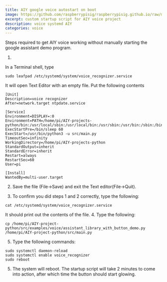 ```yaml
---
title: AIY google voice autostart on boot
image: https://github.com/raspberrypisig/raspberrypisig.github.io/raw/master/assets/images/DSC_0191-747x569.jpg
excerpt: custom startup script for AIY voice project
description: voice systemd AIY
categories: voice
---
```


Steps required to get AIY voice working without manually starting the google assistant demo program.

1.
In a Terminal shell, type
``` 
sudo leafpad /etc/systemd/system/voice_recognizer.service 
```
It will open Text Editor with an empty file. Put the following contents
 
```
[Unit]
Description=voice recognizer
After=network.target ntpdate.service

[Service]
Environment=DISPLAY=:0
Environment=PATH=/home/pi/AIY-projects-python/bin:/usr/local/sbin:/usr/local/bin:/usr/sbin:/usr/bin:/sbin:/bin
ExecStartPre=/bin/sleep 60
ExecStart=/usr/bin/python3 -u src/main.py
TimeoutSec=infinity
WorkingDirectory=/home/pi/AIY-projects-python
StandardOutput=inherit
StandardError=inherit
Restart=always
RestartSec=60
User=pi

[Install]
WantedBy=multi-user.target
``` 
 
2. Save the file (File->Save) and exit the Text editor(File->Quit). 

3. To confirm you did steps 1 and 2 correctly, type the following:
```
cat /etc/systemd/system/voice_recognizer.service
```
It should print out the contents of the file.
4. Type the following:
```
cp /home/pi/AIY-project-python/src/examples/voice/assistant_library_with_button_demo.py /home/pi/AIY-project-python/src/main.py
```
5. Type the following commands:
```
sudo systemctl daemon-reload
sudo systemctl enable voice_recognizer
sudo reboot
```

5. The system will reboot. The startup script will take 2 minutes to come into action,
after which time the button should start glowing.


